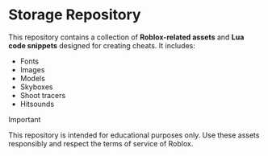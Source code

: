 # Storage Repository

This repository contains a collection of **Roblox-related assets** and **Lua code snippets** designed for creating cheats. It includes:

- Fonts
- Images
- Models
- Skyboxes
- Shoot tracers
- Hitsounds

> [!IMPORTANT]  
> This repository is intended for educational purposes only. Use these assets responsibly and respect the terms of service of Roblox.
